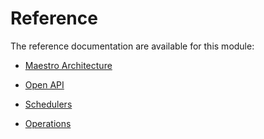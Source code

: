 # Reference

The reference documentation are available for this module:

* [Maestro Architecture](./reference/Architecture.md)

* [Open API](./reference/OpenAPI.md)

* [Schedulers](./reference/Scheduler.md)

* [Operations](./reference/Operations.md)

